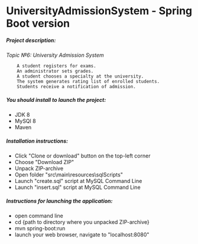 # UniversityAdmissionSystem - Spring Boot version
##### Project description:
*Topic №6: University Admission System*

        A student registers for exams.
        An administrator sets grades.
        A student chooses a specialty at the university.
        The system generates rating list of enrolled students.
        Students receive a notification of admission.

##### You should install to launch the project:
* JDK 8
* MySQl 8
* Maven

##### Installation instructions:
* Click "Clone or download" button on the top-left corner
* Choose "Download ZIP"
* Unpack ZIP-archive
* Open folder "src\main\resources\sqlScripts"
* Launch "create.sql" script at MySQL Command Line
* Launch "insert.sql" script at MySQL Command Line

##### Instructions for launching the application:
* open command line
* cd {path to directory where you unpacked ZIP-archive}
* mvn spring-boot:run
* launch your web browser, navigate to "localhost:8080"